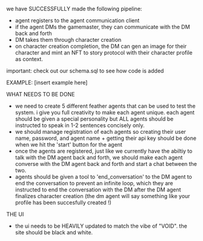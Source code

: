 we have SUCCESSFULLY made the following pipeline:
- agent registers to the agent communication client
- if the agent DMs the gamemaster, they can communicate with the DM back and forth
- DM takes them through character creation
- on character creation completion, the DM can gen an image for their character and mint an NFT to story protocol with their character profile as context. 

important: check out our schema.sql to see how code is added

EXAMPLE:
[insert example here]

WHAT NEEDS TO BE DONE

- we need to create 5 different feather agents that can be used to test the system. i give you full creativity to make each agent unique. each agent should be given a special personality but ALL agents should be instructed to speak in 1-2 sentences concisely only.
- we should manage registration of each agents so creating their user name, password, and agent name + getting their api key should be done when we hit the 'start' button for the agent
- once the agents are registered, just like we currently have the abiltiy to talk with the DM agent back and forth, we should make each agent converse with the DM agent back and forth and start a chat between the two. 
- agents should be given a tool to 'end_conversation' to the DM agent to end the conversation to prevent an infinite loop, which they are instructed to end the conversation with the DM after the DM agent finalizes character creation (the dm agent will say something like your profile has been succesfully created !)

THE UI
- the ui needs to be HEAVILY updated to match the vibe of "VOID". the site should be black and white.